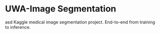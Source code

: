 # UWA-Image Segmentation

asd
Kaggle medical image segmentation project. End-to-end from training to inference.
